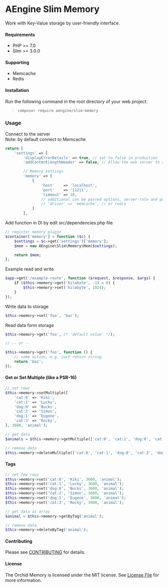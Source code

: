 AEngine Slim Memory
====
Work with Key-Value storage by user-friendly interface.

#### Requirements
* PHP >= 7.0
* Slim >= 3.0.0

#### Supporting
* Memcache
* Redis

#### Installation
Run the following command in the root directory of your web project:
  
> `composer require aengine/slim-memory`

### Usage
Connect to the server  
Note: by default connect to Memcache
```php
return [
    'settings' => [
        'displayErrorDetails' => true, // set to false in production
        'addContentLengthHeader' => false, // Allow the web server to send the content-length header

        // Memory settings
        'memory' => [
            [
                'host'    => 'localhost',
                'port'    => '11211',
                'timeout' => 10,
                // additional can be passed options, server-role and pool name:
                // 'driver' => 'memcache', // or redis
            ]
        ],
```

Add function in DI by edit src/dependencies.php file
```php
// register memory plugin
$container['memory'] = function ($c) {
    $settings = $c->get('settings')['memory'];
    $mem = new AEngine\Slim\Memory\Mem($settings);

    return $mem;
};
```

Example read and write
```php
$app->get('/example-route', function ($request, $response, $args) {
    if ($this->memory->get('kilobyte', -1) < 0) {
        $this->memory->set('kilobyte', 1024);
    }
});
```

Write data to storage
```php
$this->memory->set('foo', 'bar');
```

Read data form storage
```php
$this->memory->get('foo', /* 'default value' */);

// -- or --

$this->memory->get('foo', function () {
    // some action, e.g. just return string
    return 'baz';
});
```

#### Get or Set Multiple (like a PSR-16)

```php
// set rows
$this->memory->setMultiple([
    'cat:0' => 'Kiki',
    'cat:1' => 'Lucky',
    'dog:0' => 'Bucks',
    'cat:2' => 'Simon',
    'dog:1' => 'Eugene',
    'cat:3' => 'Rocky',
], 3600, 'animal');

// get data
$animals = $this->memory->getMultiple(['cat:0', 'cat:1', 'dog:0', 'cat:2', 'dog:1', 'cat:3']);

// remove data
$this->memory->deleteMultiple(['cat:0', 'cat:1', 'dog:0', 'cat:2', 'dog:1', 'cat:3']);
```

#### Tags

```php
// set few rows
$this->memory->set('cat:0', 'Kiki', 3600, 'animal');
$this->memory->set('cat:1', 'Lucky', 3600, 'animal');
$this->memory->set('dog:0', 'Bucks', 3600, 'animal');
$this->memory->set('cat:2', 'Simon', 3600, 'animal');
$this->memory->set('dog:1', 'Eugene', 3600, 'animal');
$this->memory->set('cat:3', 'Rocky', 3600, 'animal');

// get data as array
$animal = $this->memory->getByTag('animal');

// remove data
$this->memory->deleteByTag('animal');
```

#### Contributing
Please see [CONTRIBUTING](CONTRIBUTING.md) for details.

#### License
The Orchid Memory is licensed under the MIT license. See [License File](LICENSE.md) for more information.

